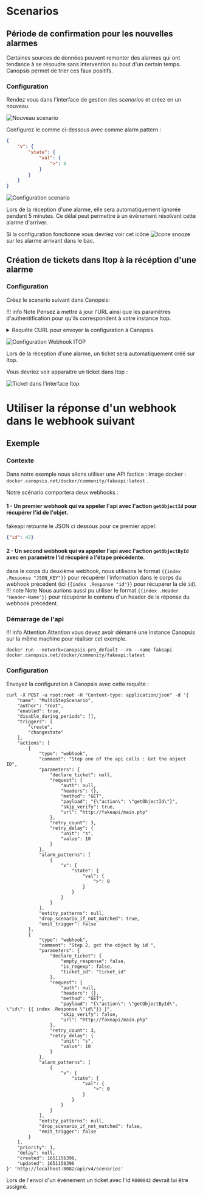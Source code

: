 # Scenarios

## Période de confirmation pour les nouvelles alarmes

Certaines sources de données peuvent remonter des alarmes qui ont tendance à se résoudre sans intervention au bout d'un certain temps.
Canopsis permet de trier ces faux positifs.

### Configuration

Rendez vous dans l'interface de gestion des *scenarios* et créez en un nouveau.

![Nouveau scenario](./img/scn_snooze_new_scn.png)

Configurez le comme ci-dessous avec comme alarm pattern :
```json
{
    "v": {
        "state": {
            "val": {
                ">": 0
            }
        }
    }
}
```

![Configuration scenario](./img/scn_snooze_configuration.png)

Lors de la réception d'une alarme, elle sera automatiquement ignorée pendant 5 minutes. Ce délai peut permettre à un évènement résolvant cette alarme d'arriver.

Si la configuration fonctionne vous devriez voir cet icône ![Icone snooze](img/scn_snooze_result.png) sur les alarme arrivant dans le bac.

## Création de tickets dans Itop à la récéption d'une alarme

### Configuration

Créez le scenario suivant dans Canopsis:

!!! info Note
	Pensez à mettre à jour l'URL ainsi que les paramètres d'authentification pour qu'ils correspondent à votre instance Itop.

<details>

<summary>Requête CURL pour envoyer la configuration à Canopsis.</summary>
```bash
curl -X POST -u root:root -H "Content-type: application/json" -d '{
	"name" : "create_itop_ticket",
	"author" : "root",
	"enabled" : true,
	"disable_during_periods" : [ ],
	"triggers" : [
		"create"
	],
	"actions" : [
		{
			"type" : "webhook",
			"comment" : "",
			"parameters" : {
				"declare_ticket" : {
					"empty_response" : false,
					"is_regexp" : true,
					"ticket_id" : "objects\\.UserRequest::.*\\.fields\\.friendlyname"
				},
				"request" : {
					"auth" : {
						"username" : "admin",
						"password" : "ChAtX713IHw8"
					},
					"headers" : {
						"Content-type" : "application/x-www-form-urlencoded"
					},
					"method" : "POST",
					"payload" : "json_data={\n  \"operation\":\"core/create\",\n  \"comment\":\"Alarm created by Canopsis\",\n  \"class\":\"UserRequest\",\n  \"output_fields\":\"id, friendlyname\",\n  \"fields\":\n  {\n    \"org_id\":\"SELECT Organization WHERE name = \\\"Demo\\\"\",\n    \"title\":\"Alarm on : {{ .Alarm.Value.Component }} {{ .Alarm.Value.Resource }}\",\n    \"description\":\"Message : {{ .Alarm.Value.State.Message }}\",\n    \"functionalcis_list\" : [{\"functionalci_id\":\"SELECT Server WHERE name=\\\"{{ .Alarm.Value.Component}}\\\"\"}]\n  }\n}",
					"skip_verify" : true,
					"url" : "http://itop/webservices/rest.php?version=1.3&login_mode=basic"
				},
				"retry_count" : 3,
				"retry_delay" : {
					"unit" : "m",
					"value" : 1
				}
			},
			"alarm_patterns" : [
				{
					"v" : {
						"state" : {
							"val" : {
								">" : 0
							}
						}
					}
				}
			],
			"entity_patterns" : null,
			"drop_scenario_if_not_matched" : false,
			"emit_trigger" : false
		}
	],
	"priority" : 3,
	"delay" : null
}' 'http://localhost:8082/api/v4/scenarios'
```

</details>

![Configuration Webhook ITOP](./img/scn_itop_config.png)



Lors de la réception d'une alarme, un ticket sera automatiquement créé sur Itop.

Vous devriez voir apparaitre un ticket dans Itop :

![Ticket dans l'interface Itop](./img/scn_itop_ticket.png)


# Utiliser la réponse d'un webhook dans le webhook suivant

## Exemple

### Contexte

Dans notre exemple nous allons utiliser une API factice : Image docker : `docker.canopsis.net/docker/community/fakeapi:latest` .

Notre scénario comportera deux webhooks :

#### 1 - Un premier webhook qui va appeler l'api avec l'action `getObjectId` pour récupérer l'id de l'objet.

fakeapi retourne le JSON ci dessous pour ce premier appel:
```json
{"id": 42}
```
#### 2 - Un second webhook qui va appeler l'api avec l'action `getObjectById` avec en paramètre l'id récupéré a l'étape précédente.

dans le corps du deuxième webhook, nous utilisons le format `{{index .Response "JSON_KEY"}}` pour récupérer l'information dans le corps du webhook précédent (ici `{{index .Response "id"}}` pour récupérer la clé `id`).
!!! note Note
	Nous aurions aussi pu utiliser le format `{{index .Header "Header-Name"}}` pour récupérer le contenu d'un header de la réponse du webhook précédent.

### Démarrage de l'api

!!! info Attention
	Attention vous devez avoir démarré une instance Canopsis sur la même machine pour réaliser cet exemple.

```
docker run --network=canopsis-pro_default --rm --name fakeapi docker.canopsis.net/docker/community/fakeapi:latest
```

### Configuration

Envoyez la configuration à Canopsis avec cette requête :
```
curl -X POST -u root:root -H "Content-type: application/json" -d '{
	"name": "MultiStepScenario",
	"author": "root",
	"enabled": true,
	"disable_during_periods": [],
	"triggers": [
		"create",
		"changestate"
	],
	"actions": [
		{
			"type": "webhook",
			"comment": "Step one of the api calls : Get the object ID",
			"parameters": {
				"declare_ticket": null,
				"request": {
					"auth": null,
					"headers": {},
					"method": "GET",
					"payload": "{\"action\": \"getObjectId\"}",
					"skip_verify": true,
					"url": "http://fakeapi/main.php"
				},
				"retry_count": 3,
				"retry_delay": {
					"unit": "s",
					"value": 10
				}
			},
			"alarm_patterns": [
				{
					"v": {
						"state": {
							"val": {
								">": 0
							}
						}
					}
				}
			],
			"entity_patterns": null,
			"drop_scenario_if_not_matched": true,
			"emit_trigger": false
		},
		{
			"type": "webhook",
			"comment": "Step 2, get the object by id ",
			"parameters": {
				"declare_ticket": {
					"empty_response": false,
					"is_regexp": false,
					"ticket_id": "ticket_id"
				},
				"request": {
					"auth": null,
					"headers": {},
					"method": "GET",
					"payload": "{\"action\": \"getObjectById\", \"id\": {{ index .Response \"id\"}} }",
					"skip_verify": false,
					"url": "http://fakeapi/main.php"
				},
				"retry_count": 3,
				"retry_delay": {
					"unit": "s",
					"value": 10
				}
			},
			"alarm_patterns": [
				{
					"v": {
						"state": {
							"val": {
								">": 0
							}
						}
					}
				}
			],
			"entity_patterns": null,
			"drop_scenario_if_not_matched": false,
			"emit_trigger": false
		}
	],
	"priority": 1,
	"delay": null,
	"created": 1651156396,
	"updated": 1651156396
}' 'http://localhost:8082/api/v4/scenarios'
```

Lors de l'envoi d'un évènement un ticket avec l'id `R000042` devrait lui être assigné. 
